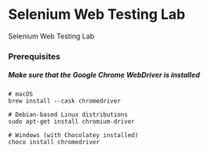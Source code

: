 # Selenium Web Testing Lab

Selenium Web Testing Lab

### Prerequisites

##### Make sure that the Google Chrome WebDriver is installed

```shell
# macOS
brew install --cask chromedriver

# Debian-based Linux distributions
sudo apt-get install chromium-driver

# Windows (with Chocolatey installed)
choco install chromedriver
```
